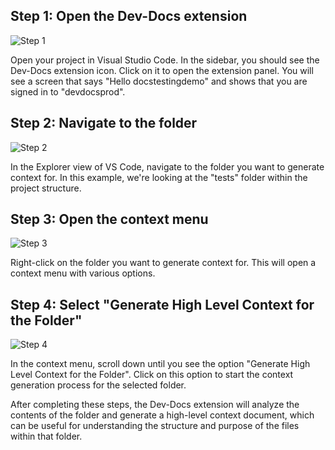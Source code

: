 

  ## Step 1: Open the Dev-Docs extension

![Step 1](/img/generate_context_on_your_folders/step_1.png)

Open your project in Visual Studio Code. In the sidebar, you should see the Dev-Docs extension icon. Click on it to open the extension panel. You will see a screen that says "Hello docstestingdemo" and shows that you are signed in to "devdocsprod".
## Step 2: Navigate to the folder

![Step 2](/img/generate_context_on_your_folders/step_2.png)

In the Explorer view of VS Code, navigate to the folder you want to generate context for. In this example, we're looking at the "tests" folder within the project structure.
## Step 3: Open the context menu

![Step 3](/img/generate_context_on_your_folders/step_3.png)

Right-click on the folder you want to generate context for. This will open a context menu with various options.
## Step 4: Select "Generate High Level Context for the Folder"

![Step 4](/img/generate_context_on_your_folders/step_4.png)

In the context menu, scroll down until you see the option "Generate High Level Context for the Folder". Click on this option to start the context generation process for the selected folder.

After completing these steps, the Dev-Docs extension will analyze the contents of the folder and generate a high-level context document, which can be useful for understanding the structure and purpose of the files within that folder.

  